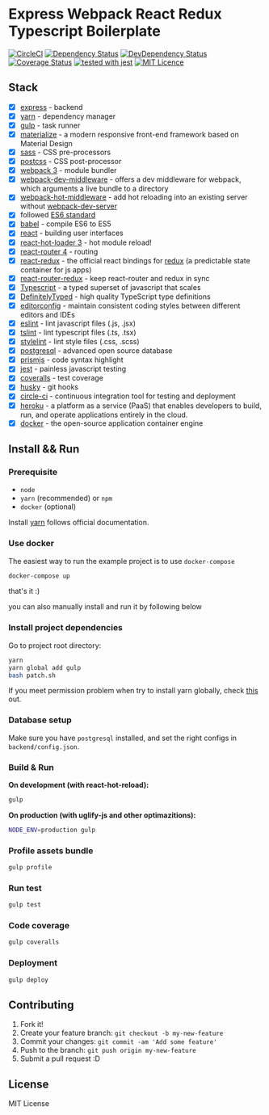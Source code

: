 # Express Webpack React Redux Typescript Boilerplate

[![CircleCI](https://circleci.com/gh/Armour/express-webpack-react-redux-typescript-boilerplate/tree/master.svg?style=shield&circle-token=2b60a5e48d4f53d2b115efd948022c7df72a805b)](https://circleci.com/gh/Armour/express-webpack-react-redux-typescript-boilerplate/tree/master)
[![Dependency Status](https://david-dm.org/Armour/express-webpack-react-redux-typescript-boilerplate/status.svg)](https://david-dm.org/Armour/express-webpack-react-redux-typescript-boilerplate)
[![DevDependency Status](https://david-dm.org/Armour/express-webpack-react-redux-typescript-boilerplate/dev-status.svg)](https://david-dm.org/Armour/express-webpack-react-redux-typescript-boilerplate?type=dev)
[![Coverage Status](https://coveralls.io/repos/github/Armour/express-webpack-react-redux-typescript-boilerplate/badge.svg?branch=master&t=H7lCqC)](https://coveralls.io/github/Armour/express-webpack-react-redux-typescript-boilerplate?branch=master)
[![tested with jest](https://img.shields.io/badge/tested_with-jest-99424f.svg)](https://github.com/facebook/jest)
[![MIT Licence](https://badges.frapsoft.com/os/mit/mit.svg?v=103)](https://opensource.org/licenses/mit-license.php)

## Stack

- [x] [express](http://expressjs.com/) - backend
- [x] [yarn](https://github.com/yarnpkg/yarn) - dependency manager
- [x] [gulp](https://github.com/gulpjs/gulp) - task runner
- [x] [materialize](http://materializecss.com/) - a modern responsive front-end framework based on Material Design
- [x] [sass](https://github.com/sass/sass) - CSS pre-processors
- [x] [postcss](https://github.com/postcss/postcss) - CSS post-processor
- [x] [webpack 3](https://github.com/webpack/webpack) - module bundler
- [x] [webpack-dev-middleware](https://github.com/webpack/webpack-dev-middleware) - offers a dev middleware for webpack, which arguments a live bundle to a directory
- [x] [webpack-hot-middleware](https://github.com/glenjamin/webpack-hot-middleware) - add hot reloading into an existing server without [webpack-dev-server](https://github.com/webpack/webpack-dev-server)
- [x] followed [ES6 standard](https://github.com/lukehoban/es6features)
- [x] [babel](https://babeljs.io/) - compile ES6 to ES5
- [x] [react](https://facebook.github.io/react/) - building user interfaces
- [x] [react-hot-loader 3](https://github.com/gaearon/react-hot-loader) - hot module reload!
- [x] [react-router 4](https://github.com/ReactTraining/react-router) - routing
- [x] [react-redux](https://github.com/reactjs/react-redux) - the official react bindings for [redux](https://github.com/reactjs/redux) (a predictable state container for js apps)
- [x] [react-router-redux](https://github.com/ReactTraining/react-router/tree/master/packages/react-router-redux) - keep react-router and redux in sync
- [x] [Typescript](https://github.com/Microsoft/TypeScript) - a typed superset of javascript that scales
- [x] [DefinitelyTyped](https://github.com/DefinitelyTyped/DefinitelyTyped) - high quality TypeScript type definitions
- [x] [editorconfig](http://editorconfig.org/) - maintain consistent coding styles between different editors and IDEs
- [x] [eslint](http://eslint.org/) - lint javascript files (.js, .jsx)
- [x] [tslint](https://palantir.github.io/tslint/) - lint typescript files (.ts, .tsx)
- [x] [stylelint](https://stylelint.io/) - lint style files (.css, .scss)
- [x] [postgresql](https://www.postgresql.org/) - advanced open source database
- [x] [prismjs](https://github.com/PrismJS/prism) - code syntax highlight
- [x] [jest](https://facebook.github.io/jest/) - painless javascript testing
- [x] [coveralls](https://coveralls.io/) - test coverage
- [x] [husky](https://github.com/typicode/husky) - git hooks
- [x] [circle-ci](https://circleci.com/) - continuous integration tool for testing and deployment
- [x] [heroku](https://www.heroku.com/) - a platform as a service (PaaS) that enables developers to build, run, and operate applications entirely in the cloud.
- [x] [docker](https://github.com/docker/docker) - the open-source application container engine

## Install && Run

### Prerequisite

- `node`
- `yarn` (recommended) or `npm`
- `docker` (optional)

Install [yarn](https://yarnpkg.com/en/docs/install#linux-tab) follows official documentation.

### Use docker

The easiest way to run the example project is to use `docker-compose`

```bash
docker-compose up
```

that's it :)

you can also manually install and run it by following below

### Install project dependencies

Go to project root directory:

```bash
yarn
yarn global add gulp
bash patch.sh
```

If you meet permission problem when try to install yarn globally, check [this](https://github.com/yarnpkg/yarn/issues/1060#issuecomment-268160528) out.

### Database setup

Make sure you have `postgresql` installed, and set the right configs in `backend/config.json`.

### Build & Run

**On development (with react-hot-reload):**

```bash
gulp
```

**On production (with uglify-js and other optimazitions):**

```bash
NODE_ENV=production gulp
```

### Profile assets bundle

```bash
gulp profile
```

### Run test

```bash
gulp test
```

### Code coverage

```bash
gulp coveralls
```

### Deployment

```bash
gulp deploy
```

## Contributing

1. Fork it!
2. Create your feature branch: `git checkout -b my-new-feature`
3. Commit your changes: `git commit -am 'Add some feature'`
4. Push to the branch: `git push origin my-new-feature`
5. Submit a pull request :D

## License

MIT License
